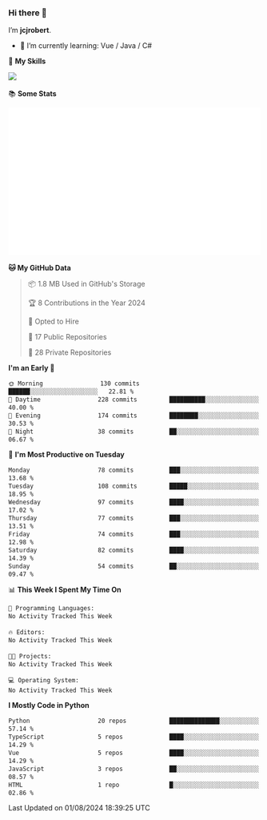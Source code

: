 ### Hi there 👋

I’m **jcjrobert**.

- 🌱 I’m currently learning: Vue / Java / C#

🌟 **My Skills**

![](https://img.shields.io/badge/-Python-3e74a2?style=flat-square&logo=Python&logoColor=fff)

📚 **Some Stats**

![](https://github.com/jcjrobert/github-stats/blob/master/generated/overview.svg)

<!--START_SECTION:waka-->
**🐱 My GitHub Data** 

> 📦 1.8 MB Used in GitHub's Storage 
 > 
> 🏆 8 Contributions in the Year 2024
 > 
> 💼 Opted to Hire
 > 
> 📜 17 Public Repositories 
 > 
> 🔑 28 Private Repositories 
 > 
**I'm an Early 🐤** 

```text
🌞 Morning                130 commits         ██████░░░░░░░░░░░░░░░░░░░   22.81 % 
🌆 Daytime                228 commits         ██████████░░░░░░░░░░░░░░░   40.00 % 
🌃 Evening                174 commits         ████████░░░░░░░░░░░░░░░░░   30.53 % 
🌙 Night                  38 commits          ██░░░░░░░░░░░░░░░░░░░░░░░   06.67 % 
```
📅 **I'm Most Productive on Tuesday** 

```text
Monday                   78 commits          ███░░░░░░░░░░░░░░░░░░░░░░   13.68 % 
Tuesday                  108 commits         █████░░░░░░░░░░░░░░░░░░░░   18.95 % 
Wednesday                97 commits          ████░░░░░░░░░░░░░░░░░░░░░   17.02 % 
Thursday                 77 commits          ███░░░░░░░░░░░░░░░░░░░░░░   13.51 % 
Friday                   74 commits          ███░░░░░░░░░░░░░░░░░░░░░░   12.98 % 
Saturday                 82 commits          ████░░░░░░░░░░░░░░░░░░░░░   14.39 % 
Sunday                   54 commits          ██░░░░░░░░░░░░░░░░░░░░░░░   09.47 % 
```


📊 **This Week I Spent My Time On** 

```text
💬 Programming Languages: 
No Activity Tracked This Week

🔥 Editors: 
No Activity Tracked This Week

🐱‍💻 Projects: 
No Activity Tracked This Week

💻 Operating System: 
No Activity Tracked This Week
```

**I Mostly Code in Python** 

```text
Python                   20 repos            ██████████████░░░░░░░░░░░   57.14 % 
TypeScript               5 repos             ████░░░░░░░░░░░░░░░░░░░░░   14.29 % 
Vue                      5 repos             ████░░░░░░░░░░░░░░░░░░░░░   14.29 % 
JavaScript               3 repos             ██░░░░░░░░░░░░░░░░░░░░░░░   08.57 % 
HTML                     1 repo              █░░░░░░░░░░░░░░░░░░░░░░░░   02.86 % 
```




 Last Updated on 01/08/2024 18:39:25 UTC
<!--END_SECTION:waka-->
